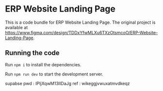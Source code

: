 
  # ERP Website Landing Page

  This is a code bundle for ERP Website Landing Page. The original project is available at https://www.figma.com/design/TDDxYfwMLXu6TXzOtsmcoO/ERP-Website-Landing-Page.

  ## Running the code

  Run `npm i` to install the dependencies.

  Run `npm run dev` to start the development server.
  
  supabse pwd : IPIjXqwM13IIDaJg
  ref : wikeggjvwuxatmvdkeqz